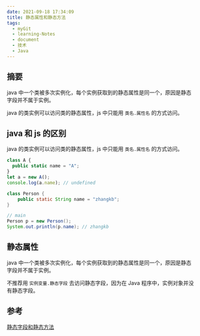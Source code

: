 ```yaml
---
date: 2021-09-18 17:34:09
title: 静态属性和静态方法
tags:
  - myGit
  - learning-Notes
  - document
  - 技术
  - Java
---
```


## 摘要

java 中一个类被多次实例化，每个实例获取到的静态属性是同一个，原因是静态字段并不属于实例。

java 的类实例可以访问类的静态属性，js 中只能用 `类名.属性名` 的方式访问。

## java 和 js 的区别

java 的类实例可以访问类的静态属性，js 中只能用 `类名.属性名` 的方式访问。

```js
class A {
  public static name = "A";
}
let a = new A();
console.log(a.name); // undefined
```

```java
class Person {
    public static String name = "zhangkb";
}

// main
Person p = new Person();
System.out.println(p.name); // zhangkb
```

## 静态属性

java 中一个类被多次实例化，每个实例获取到的静态属性是同一个，原因是静态字段并不属于实例。

不推荐用 `实例变量.静态字段` 去访问静态字段，因为在 Java 程序中，实例对象并没有静态字段。

## 参考

[静态字段和静态方法](https://www.liaoxuefeng.com/wiki/1252599548343744/1260464690677856)